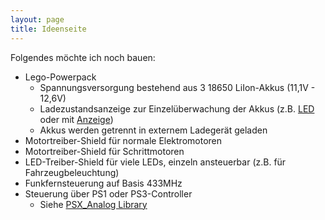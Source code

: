 ```yaml
---
layout: page
title: Ideenseite
---
```


Folgendes möchte ich noch bauen:

* Lego-Powerpack
  * Spannungsversorgung bestehend aus 3 18650 LiIon-Akkus (11,1V - 12,6V)
  * Ladezustandsanzeige zur Einzelüberwachung der Akkus (z.B. [LED](http://www.ebay.de/itm/2S-3S-Lipo-Low-Voltage-Checker-Akku-Tester-Warner-Buzzer-Alarm-Anzeiger-Pieper-/191716987655?hash=item2ca3391307:g:iFYAAOSwT5tWIJJP) oder mit [Anzeige](http://www.ebay.de/itm/Buzzer-1S-8S-Lipo-Alarm-Warner-Schutz-Checker-Voltage-Buzzer-Pieper-1S-2S-3S-/181874441115?hash=item2a588fbb9b:g:LpMAAOSwFnFV-4RB))
  * Akkus werden getrennt in externem Ladegerät geladen
* Motortreiber-Shield für normale Elektromotoren
* Motortreiber-Shield für Schrittmotoren
* LED-Treiber-Shield für viele LEDs, einzeln ansteuerbar (z.B. für Fahrzeugbeleuchtung)
* Funkfernsteuerung auf Basis 433MHz
* Steuerung über PS1 oder PS3-Controller
  * Siehe [PSX_Analog Library](https://github.com/kiram9/Arduino_PSX_Analog)

